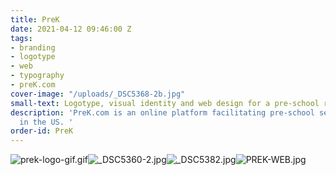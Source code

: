 ```yaml
---
title: PreK
date: 2021-04-12 09:46:00 Z
tags:
- branding
- logotype
- web
- typography
- preK.com
cover-image: "/uploads/_DSC5368-2b.jpg"
small-text: Logotype, visual identity and web design for a pre-school research platform
description: 'PreK.com is an online platform facilitating pre-school search and booking
  in the US. '
order-id: PreK
---
```


![prek-logo-gif.gif](/uploads/prek-logo-gif.gif)![_DSC5360-2.jpg](/uploads/_DSC5360-2.jpg)![_DSC5382.jpg](/uploads/_DSC5382.jpg)![PREK-WEB.jpg](/uploads/PREK-WEB.jpg)